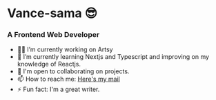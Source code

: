 # Vance-sama 😎

<!--
**VansRouges/VansRouges** is a ✨ _special_ ✨ repository because its `README.md` (this file) appears on your GitHub profile.
-->
### A Frontend Web Developer

- 👩‍💻 I’m currently working on Artsy
- 🌱 I’m currently learning Nextjs and Typescript and improving on my knowledge of Reactjs.
- 🤝 I'm open to collaborating on projects. 
- 📫 How to reach me: [Here's my mail](evansagina57@gmail.com)
- ⚡ Fun fact: I'm a great writer.
